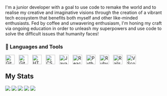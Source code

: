 I'm a junior developer with a goal to use code to remake the world and to realise my creative and imaginative visions through the creation of a vibrant tech ecosystem that benefits both myself and other like-minded enthusiasts. Fed by coffee and unwavering enthusiasm, I'm honing my craft via ongoing education in order to unleash my superpowers and use code to solve the difficult issues that humanity faces!


### 🧰 Languages and Tools

<img align="left" alt="Git" width="30px" style="padding-right:10px;" src="https://cdn.jsdelivr.net/gh/devicons/devicon/icons/git/git-original.svg" />
<img align="left" alt="GitHub" width="30px" style="padding-right:10px;" src="https://cdn.jsdelivr.net/gh/devicons/devicon/icons/github/github-original.svg" />
<img align="left" alt="HTML" width="30px" style="padding-right:10px;" src="https://cdn.jsdelivr.net/gh/devicons/devicon/icons/html5/html5-plain.svg" />
<img align="left" alt="CSS" width="30px" style="padding-right:10px;" src="https://cdn.jsdelivr.net/gh/devicons/devicon/icons/css3/css3-plain.svg" />
<img align="left" alt="JavaScript" width="30px" style="padding-right:10px;" src="https://cdn.jsdelivr.net/gh/devicons/devicon/icons/javascript/javascript-plain.svg" />
<img align="left" alt="React" width="30px" style="padding-right:10px;" src="https://cdn.jsdelivr.net/gh/devicons/devicon/icons/react/react-original.svg" />
<img align="left" alt="Python" width="30px" style="padding-right:10px;" src="https://upload.wikimedia.org/wikipedia/commons/thumb/c/cf/Python_logo_51.svg/750px-Python_logo_51.svg.png?20210510195343" />
<img align="left" alt="Ruby" width="30px" style="padding-right:10px;" src="https://cdn.jsdelivr.net/gh/devicons/devicon@latest/icons/ruby/ruby-plain.svg" />
<img align="left" alt="Rails" width="30px" style="padding-right:10px;" src="https://cdn.jsdelivr.net/gh/devicons/devicon@latest/icons/rails/rails-plain-wordmark.svg"/>
<img align="left" alt="VScode" width="30px" style="padding-right:10px;" src="https://cdn.jsdelivr.net/gh/devicons/devicon@latest/icons/vscode/vscode-original.svg"/>
<br />

#
## My Stats
![](http://github-profile-summary-cards.vercel.app/api/cards/profile-details?username=martinmwas254&theme=dark) 
![](http://github-profile-summary-cards.vercel.app/api/cards/repos-per-language?username=martinmwas254&theme=dark) 
![](http://github-profile-summary-cards.vercel.app/api/cards/most-commit-language?username=martinmwas254&theme=dark) 
![](http://github-profile-summary-cards.vercel.app/api/cards/stats?username=martinmwas254&theme=dark) 
![](http://github-profile-summary-cards.vercel.app/api/cards/productive-time?username=martinmwas254&theme=dark&utcOffset=8) 
